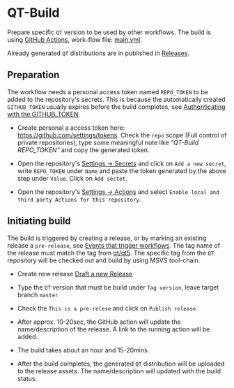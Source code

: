# QT-Build
Prepare specific `QT` version to be used by other workflows. The build is using
[GitHub Actions](https://help.github.com/en/actions/automating-your-workflow-with-github-actions), work-flow file: [main.yml](.github/workflows/main.yml).

Already generated `QT` distributions are in published in [Releases](../../releases).

## Preparation

The workflow needs a personal access token named `REPO_TOKEN` to be added to the repository's secrets.
This is because the automatically created `GITHUB_TOKEN` usually expires before the build completes, see
[Authenticating with the GITHUB_TOKEN](https://help.github.com/en/actions/automating-your-workflow-with-github-actions/authenticating-with-the-github_token).

- Create personal a access token here: https://github.com/settings/tokens. Check the
  `repo` scope (Full control of private repositories), type some meaningful note like *"QT-Build REPO_TOKEN"*
  and copy the generated token.

- Open the repository's [Settings -> Secrets](../../settings/secrets) and click on `Add a new secret`, write `REPO_TOKEN` under `Name` and
  paste the token generated by the above step under `Value`. Click on `Add sectet`.

- Open the repository's [Settings -> Actions](../../settings/actions) and select `Enable local and third party Actions for this repository`.

## Initiating build

The build is triggered by creating a release, or by marking an existing release a `pre-release`, see
[Events that trigger workflows](https://help.github.com/en/actions/automating-your-workflow-with-github-actions/events-that-trigger-workflows).
The tag name of the release must match the tag from [qt/qt5](https://github.com/qt/qt5). The specific tag from the `QT` repository will be
checked out and build by using MSVS tool-chain.

- Create new release [Draft a new Release](../../releases/new)

- Type the `QT` version that must be build under `Tag version`, leave target branch `master`

- Check the `This is a pre-relese` and click on `Publish release`

- After approx. 10-20sec, the GitHub action will update the name/description of the release. A link to the running action will be added.

- The build takes about an hour and 15-20mins.

- After the build completes, the generated `QT` distribution will be uploaded to the release assets. The name/description will updated
  with the build status.
